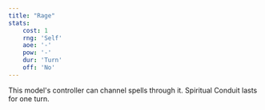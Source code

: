 ```yaml
---
title: "Rage"
stats:
    cost: 1
    rng: 'Self'
    aoe: '-'
    pow: '-'
    dur: 'Turn'
    off: 'No'
---
```

This model's controller can channel spells through it.
Spiritual Conduit lasts for one turn.